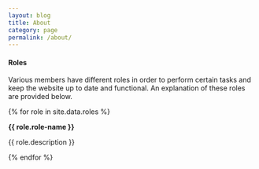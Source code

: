 ```yaml
---
layout: blog
title: About
category: page
permalink: /about/
---
```


<h4>Roles</h4>
<p>Various members have different roles in order to perform certain tasks and keep the website up to date and functional. An explanation of these roles are provided below.</p>

<div class="section">
    {% for role in site.data.roles %}
        <p style="color: {{ role.color }};"><b>{{ role.role-name }}</b></p>
        <p>{{ role.description }}</p>
    {% endfor %}
</div> 